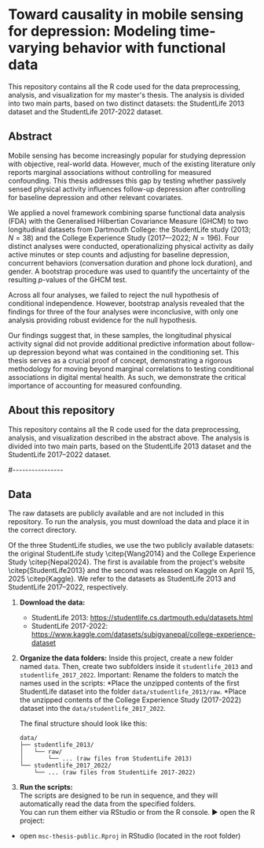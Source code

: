 # Toward causality in mobile sensing for depression: Modeling time-varying behavior with functional data

This repository contains all the R code used for the data preprocessing, analysis, and visualization for my master's thesis. 
The analysis is divided into two main parts, based on two distinct datasets: the StudentLife 2013 dataset and the StudentLife 2017-2022 dataset.

## Abstract
Mobile sensing has become increasingly popular for studying depression with objective, real-world data. However, much of the existing literature only reports 
marginal associations without controlling for measured confounding. This thesis addresses this gap by testing whether passively sensed physical 
activity influences follow-up depression after controlling for baseline depression and other relevant covariates.

We applied a novel framework combining sparse functional data analysis (FDA) with the Generalised Hilbertian Covariance Measure (GHCM) to two longitudinal datasets from Dartmouth College: 
the StudentLife study (2013; $N=38$) and the College Experience Study (2017–-2022; $N=196$). Four distinct analyses were conducted, operationalizing physical activity as daily 
active minutes or step counts and adjusting for baseline depression, concurrent behaviors (conversation duration and phone lock duration), and gender. A bootstrap procedure was used to quantify the uncertainty of the resulting $p$-values of the GHCM test.

Across all four analyses, we failed to reject the null hypothesis of conditional independence. However, bootstrap analysis revealed that 
the findings for three of the four analyses were inconclusive, with only one analysis providing robust evidence for the null hypothesis. 

Our findings suggest that, in these samples, the longitudinal physical activity signal did not provide additional predictive information about follow-up depression 
beyond what was contained in the conditioning set. This thesis serves as a crucial proof of concept, demonstrating a rigorous methodology for moving beyond marginal 
correlations to testing conditional associations in digital mental health. As such, we demonstrate the critical importance of accounting for measured confounding.


## About this repository
This repository contains all the R code used for the data preprocessing, analysis, and visualization described in the abstract above. The analysis is divided into two main parts, based on the StudentLife 2013 dataset and the StudentLife 2017–2022 dataset.

#----------------
## Data 
The raw datasets are publicly available and are not included in this repository. To run the analysis, you must download the data and place it in the correct directory.

Of the three StudentLife studies, we use the two publicly available datasets: 
the original StudentLife study \citep{Wang2014} and the College Experience Study \citep{Nepal2024}. 
The first is available from the project's website \citep{StudentLife2013} and the second was released on Kaggle on April 15, 2025 \citep{Kaggle}. 
We refer to the datasets as StudentLife 2013 and StudentLife 2017–2022, respectively.

1.  **Download the data:**
    * StudentLife 2013: https://studentlife.cs.dartmouth.edu/datasets.html
    * StudentLife 2017-2022: https://www.kaggle.com/datasets/subigyanepal/college-experience-dataset
  
2.  **Organize the data folders:** Inside this project, create a new folder named `data`. Then, create two subfolders inside it `studentlife_2013` and `studentlife_2017_2022`. Important: Rename the folders to match the names used in the scripts:
    *Place the unzipped contents of the first StudentLife dataset into the folder `data/studentlife_2013/raw`.
    *Place the unzipped contents of the College Experience Study (2017-2022) dataset into the `data/studentlife_2017_2022`.
    
    The final structure should look like this:

    ```
    data/
    ├── studentlife_2013/
    │   └── raw/
    │       └── ... (raw files from StudentLife 2013)
    └── studentlife_2017_2022/
        └── ... (raw files from StudentLife 2017-2022)
    ```

3. **Run the scripts:**  
   The scripts are designed to be run in sequence, and they will automatically read the data from the specified folders.  
   You can run them either via RStudio or from the R console.
   ▶ open the R project:
  - open `msc-thesis-public.Rproj` in RStudio (located in the root folder)



